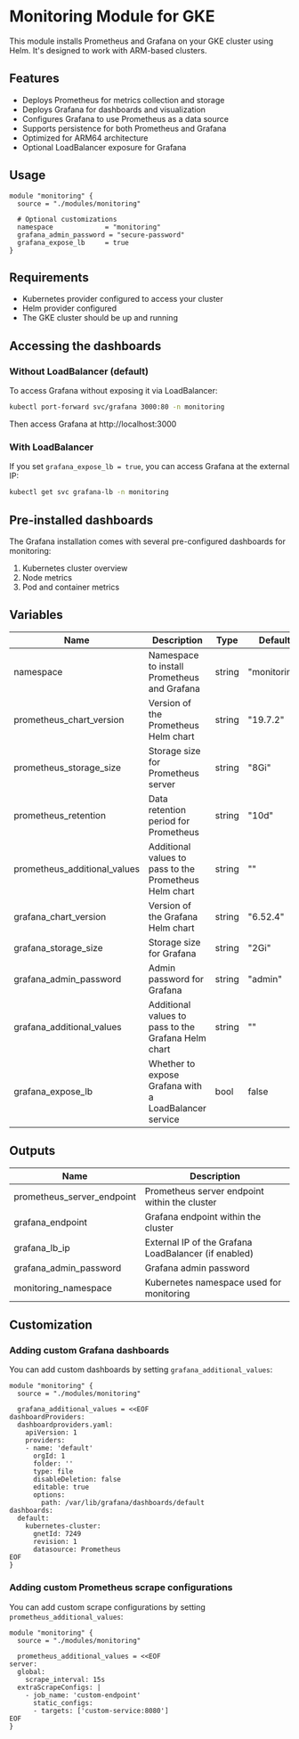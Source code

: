 # Monitoring Module for GKE

This module installs Prometheus and Grafana on your GKE cluster using Helm. It's designed to work with ARM-based clusters.

## Features

- Deploys Prometheus for metrics collection and storage
- Deploys Grafana for dashboards and visualization
- Configures Grafana to use Prometheus as a data source
- Supports persistence for both Prometheus and Grafana
- Optimized for ARM64 architecture
- Optional LoadBalancer exposure for Grafana

## Usage

```hcl
module "monitoring" {
  source = "./modules/monitoring"

  # Optional customizations
  namespace             = "monitoring"
  grafana_admin_password = "secure-password"
  grafana_expose_lb     = true
}
```

## Requirements

- Kubernetes provider configured to access your cluster
- Helm provider configured
- The GKE cluster should be up and running

## Accessing the dashboards

### Without LoadBalancer (default)

To access Grafana without exposing it via LoadBalancer:

```bash
kubectl port-forward svc/grafana 3000:80 -n monitoring
```

Then access Grafana at http://localhost:3000

### With LoadBalancer

If you set `grafana_expose_lb = true`, you can access Grafana at the external IP:

```bash
kubectl get svc grafana-lb -n monitoring
```

## Pre-installed dashboards

The Grafana installation comes with several pre-configured dashboards for monitoring:

1. Kubernetes cluster overview
2. Node metrics
3. Pod and container metrics

## Variables

| Name | Description | Type | Default |
|------|-------------|------|---------|
| namespace | Namespace to install Prometheus and Grafana | string | "monitoring" |
| prometheus_chart_version | Version of the Prometheus Helm chart | string | "19.7.2" |
| prometheus_storage_size | Storage size for Prometheus server | string | "8Gi" |
| prometheus_retention | Data retention period for Prometheus | string | "10d" |
| prometheus_additional_values | Additional values to pass to the Prometheus Helm chart | string | "" |
| grafana_chart_version | Version of the Grafana Helm chart | string | "6.52.4" |
| grafana_storage_size | Storage size for Grafana | string | "2Gi" |
| grafana_admin_password | Admin password for Grafana | string | "admin" |
| grafana_additional_values | Additional values to pass to the Grafana Helm chart | string | "" |
| grafana_expose_lb | Whether to expose Grafana with a LoadBalancer service | bool | false |

## Outputs

| Name | Description |
|------|-------------|
| prometheus_server_endpoint | Prometheus server endpoint within the cluster |
| grafana_endpoint | Grafana endpoint within the cluster |
| grafana_lb_ip | External IP of the Grafana LoadBalancer (if enabled) |
| grafana_admin_password | Grafana admin password |
| monitoring_namespace | Kubernetes namespace used for monitoring |

## Customization

### Adding custom Grafana dashboards

You can add custom dashboards by setting `grafana_additional_values`:

```hcl
module "monitoring" {
  source = "./modules/monitoring"
  
  grafana_additional_values = <<EOF
dashboardProviders:
  dashboardproviders.yaml:
    apiVersion: 1
    providers:
    - name: 'default'
      orgId: 1
      folder: ''
      type: file
      disableDeletion: false
      editable: true
      options:
        path: /var/lib/grafana/dashboards/default
dashboards:
  default:
    kubernetes-cluster:
      gnetId: 7249
      revision: 1
      datasource: Prometheus
EOF
}
```

### Adding custom Prometheus scrape configurations

You can add custom scrape configurations by setting `prometheus_additional_values`:

```hcl
module "monitoring" {
  source = "./modules/monitoring"
  
  prometheus_additional_values = <<EOF
server:
  global:
    scrape_interval: 15s
  extraScrapeConfigs: |
    - job_name: 'custom-endpoint'
      static_configs:
      - targets: ['custom-service:8080']
EOF
}
```
